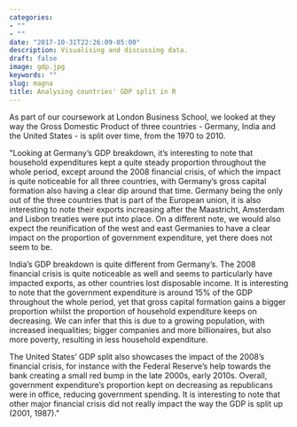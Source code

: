```yaml
---
categories:
- ""
- ""
date: "2017-10-31T22:26:09-05:00"
description: Visualising and discussing data.
draft: false
image: gdp.jpg
keywords: ""
slug: magna
title: Analysing countries' GDP split in R
---
```


As part of our coursework at London Business School, we looked at they way the Gross Domestic Product of three countries - Germany, India and the United States - is split over time, from the 1970 to 2010. 

"Looking at Germany’s GDP breakdown, it’s interesting to note that household expenditures kept a quite steady proportion throughout the whole period, except around the 2008 financial crisis, of which the impact is quite noticeable for all three countries, with Germany’s gross capital formation also having a clear dip around that time. Germany being the only out of the three countries that is part of the European union, it is also interesting to note their exports increasing after the Maastricht, Amsterdam and Lisbon treaties were put into place. On a different note, we would also expect the reunification of the west and east Germanies to have a clear impact on the proportion of government expenditure, yet there does not seem to be.

India’s GDP breakdown is quite different from Germany’s. The 2008 financial crisis is quite noticeable as well and seems to particularly have impacted exports, as other countries lost disposable income. It is interesting to note that the government expenditure is around 15% of the GDP throughout the whole period, yet that gross capital formation gains a bigger proportion whilst the proportion of household expenditure keeps on decreasing. We can infer that this is due to a growing population, with increased inequalities; bigger companies and more billionaires, but also more poverty, resulting in less household expenditure.

The United States’ GDP split also showcases the impact of the 2008’s financial crisis, for instance with the Federal Reserve’s help towards the bank creating a small red bump in the late 2000s, early 2010s. Overall, government expenditure’s proportion kept on decreasing as republicans were in office, reducing government spending. It is interesting to note that other major financial crisis did not really impact the way the GDP is split up (2001, 1987)."